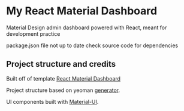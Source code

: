 # My React Material Dashboard

Material Design admin dashboard powered with React, meant for development practice

package.json file not up to date check source code for dependencies


## Project structure and credits

Built off of template [React Material Dashboard](https://github.com/lambda-cdm/react-material-dashboard)

Project structure based on yeoman [generator](https://github.com/newtriks/generator-react-webpack).

UI components built with [Material-UI](https://github.com/callemall/material-ui).
